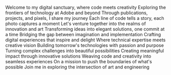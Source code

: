 Welcome to my digital sanctuary, where code meets creativity
Exploring the frontiers of technology at Adobe and beyond
Through publications, projects, and pixels, I share my journey
Each line of code tells a story, each photo captures a moment
Let's venture together into the realms of innovation and art
Transforming ideas into elegant solutions, one commit at a time
Bridging the gap between imagination and implementation
Crafting digital experiences that inspire and delight
Where technical expertise meets creative vision
Building tomorrow's technologies with passion and purpose
Turning complex challenges into beautiful possibilities
Creating meaningful impact through innovative solutions
Weaving code and creativity into seamless experiences
On a mission to push the boundaries of what's possible
Join me in exploring the intersection of art and engineering